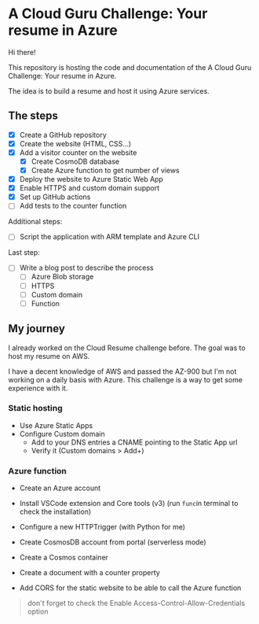 # A Cloud Guru Challenge: Your resume in Azure

Hi there!

This repository is hosting the code and documentation of the A Cloud Guru Challenge: Your resume in Azure.

The idea is to build a resume and host it using Azure services.

## The steps

* [X] Create a GitHub repository
* [X] Create the website (HTML, CSS...)
* [X] Add a visitor counter on the website
  * [X] Create CosmoDB database
  * [X] Create Azure function to get number of views
* [X] Deploy the website to Azure Static Web App
* [X] Enable HTTPS and custom domain support
* [X] Set up GitHub actions
* [ ] Add tests to the counter function

Additional steps:

* [ ] Script the application with ARM template and Azure CLI

Last step:

* [ ] Write a blog post to describe the process
  * [ ] Azure Blob storage
  * [ ] HTTPS
  * [ ] Custom domain
  * [ ] Function

## My journey

I already worked on the Cloud Resume challenge before. The goal was to host my resume on AWS.

I have a decent knowledge of AWS and passed the AZ-900 but I'm not working on a daily basis with Azure. This challenge is a way to get some experience with it.

### Static hosting

* Use Azure Static Apps
* Configure Custom domain
  * Add to your DNS entries a CNAME pointing to the Static App url
  * Verify it (Custom domains > Add+)

### Azure function

* Create an Azure account
* Install VSCode extension and Core tools (v3) (run `func`in terminal to check the installation)
* Configure a new HTTPTrigger (with Python for me)
* Create CosmosDB account from portal (serverless mode)
* Create a Cosmos container
* Create a document with a counter property

* Add CORS for the static website to be able to call the Azure function
  
> don't forget to check the Enable Access-Control-Allow-Credentials option
  
